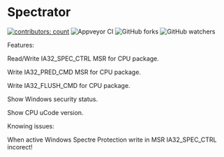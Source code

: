 # Spectrator
[![contributors: count](https://img.shields.io/badge/contributors-welcome-brightgreen.svg?style=social)](https://github.com/M0nteCarl0/Spectrator)
![Appveyor CI](https://ci.appveyor.com/api/projects/status/github/M0nteCarl0/Spectrator?svg=true&retina=true)
![GitHub forks](https://img.shields.io/github/forks/M0nteCarl0/Spectrator.svg?label=Fork&style=social)
![GitHub watchers](https://img.shields.io/github/watchers/M0nteCarl0/Spectrator.svg?label=watch&style=social)


Features:

Read/Write IA32_SPEC_CTRL MSR for CPU package.

Write IA32_PRED_CMD MSR for CPU package.

Write IA32_FLUSH_CMD for CPU package.

Show Windows security status.

Show CPU uCode version.

Knowing issues:

When active Windows Spectre Protection write in MSR IA32_SPEC_CTRL incorect!
